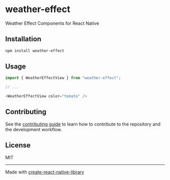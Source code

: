 # weather-effect

Weather Effect Components for React Native

## Installation

```sh
npm install weather-effect
```

## Usage

```js
import { WeatherEffectView } from "weather-effect";

// ...

<WeatherEffectView color="tomato" />
```

## Contributing

See the [contributing guide](CONTRIBUTING.md) to learn how to contribute to the repository and the development workflow.

## License

MIT

---

Made with [create-react-native-library](https://github.com/callstack/react-native-builder-bob)

